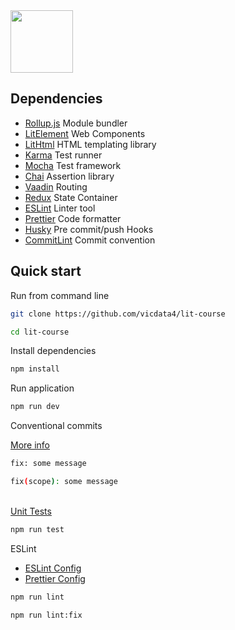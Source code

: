 <img src="https://cdn.jsdelivr.net/gh/vicdata4/lit-course/assets/images/logo-md.png" width="100"/>

## Dependencies
- [Rollup.js](https://rollupjs.org) Module bundler
- [LitElement](https://lit-element.polymer-project.org) Web Components
- [LitHtml](https://lit-html.polymer-project.org) HTML templating library
- [Karma](https://karma-runner.github.io/) Test runner
- [Mocha](https://mochajs.org/) Test framework
- [Chai](https://www.chaijs.com/) Assertion library
- [Vaadin](https://www.npmjs.com/package/@vaadin/router) Routing
- [Redux](https://redux.js.org/) State Container
- [ESLint](https://eslint.org) Linter tool
- [Prettier](https://prettier.io/) Code formatter
- [Husky](https://www.npmjs.com/package/husky) Pre commit/push Hooks
- [CommitLint](https://commitlint.js.org/) Commit convention


## Quick start

Run from command line

```bash
git clone https://github.com/vicdata4/lit-course

cd lit-course
```

Install dependencies
```bash
npm install
```

Run application

```bash
npm run dev
```

Conventional commits

[More info](https://www.conventionalcommits.org/en/v1.0.0/)

```bash
fix: some message
```
```bash
fix(scope): some message
```
\
[Unit Tests](https://github.com/vicdata4/lit-course/tree/master/tests)


```bash
npm run test
```

ESLint 
- [ESLint Config](https://github.com/vicdata4/lit-course/tree/master/.eslintrc.js)
- [Prettier Config](https://github.com/vicdata4/lit-course/tree/master/.prettierrc)

```bash
npm run lint
```
```bash
npm run lint:fix
```